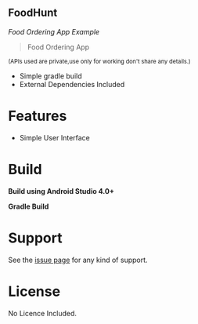 
## FoodHunt
*Food Ordering App Example*


> Food Ordering App

<sub>(APIs used are private,use only for working don't share any details.)</sub>



- Simple gradle build
- External Dependencies Included




# Features

- Simple User Interface


# Build

**Build using Android Studio 4.0+**


**Gradle Build**




# Support

See  the [issue page][1]  for any kind of support.

# License

No Licence Included.

[1]:https://github.com/xidhu/FoodHunt/issues
